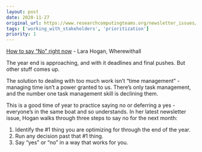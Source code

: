 ```yaml
---
layout: post
date: 2020-11-27
original_url: https://www.researchcomputingteams.org/newsletter_issues/0052
tags: ['working_with_stakeholders', 'prioritization']
priority: 1
---
```


<!-- markdownlint-disable MD033 -->
<!-- markdownlint-disable MD041 -->
<!-- markdownlint-disable MD049 -->

[How to say “No” right now](https://larahogan.me/blog/how-to-say-no-right-now/) - Lara Hogan, Wherewithall

The year end is approaching, and with it deadlines and final pushes.  But other stuff comes up.

The solution to dealing with too much work isn’t “time management” - managing time isn’t a power granted to us.  There’s only task management, and the number one task management skill is declining them.

This is a good time of year to practice saying no or deferring a yes - everyone’s in the same boat and so understands.  In her latest newsletter issue, Hogan walks through three steps to say no for the next month:

1. Identify the #1 thing you are optimizing for through the end of the year.
2. Run any decision past that #1 thing.
3. Say “yes” or “no” in a way that works for you.